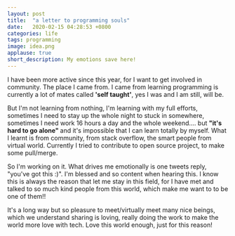 ```yaml
---
layout: post
title:  "a letter to programming souls"
date:   2020-02-15 04:28:53 +0800
categories: life
tags: programming
image: idea.png
applause: true
short_description: My emotions save here!
--- 
```



<div markdown="1" id="text">
I have been more active since this year, for I want to get involved in community. The place I came from. I came from learning programming is currently a lot of mates called <strong>'self taught'</strong>, yes I was and I am still, will be.<br/>
<!--more-->

But I'm not learning from nothing, I'm learning with my full efforts, sometimes I need to stay up the whole night to stuck in somewhere, sometimes I need work 16 hours a day and the whole weekend.... but <strong>"it's hard to go alone" </strong> and it's impossible that I can learn totally by myself. What I learnt is from community, from stack overflow, the smart people from virtual world. Currently I tried to contribute to open source project, to make some pull/merge. <br/>

So I'm working on it. What drives me emotionally is one tweets reply, "you've got this :)". 
I'm blessed and so content when hearing this. I know this is always the reason that let me stay in this field, for I have met and talked to so much kind people from this world, which make me want to to be one of them!! <br/>

It's a long way but so pleasure to meet/virtually meet many nice beings, which we understand sharing is loving, really doing the work to make the world more love with tech. Love this world enough, just for this reason!
</div>